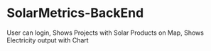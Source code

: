 # SolarMetrics-BackEnd

User can login, Shows Projects with Solar Products on Map, Shows Electricity output with Chart
